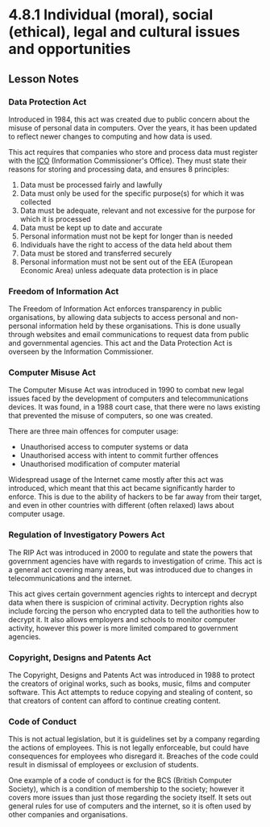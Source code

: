 # 4.8.1 Individual (moral), social (ethical), legal and cultural issues and opportunities

## Lesson Notes

### Data Protection Act
Introduced in 1984, this act was created due to public concern about the misuse of personal data in computers. Over the years, it has been updated to reflect newer changes to computing and how data is used.

This act requires that companies who store and process data must register with the [ICO](https://ico.org.uk/) (Information Commissioner's Office). They must state their reasons for storing and processing data, and ensures 8 principles:

1. Data must be processed fairly and lawfully
2. Data must only be used for the specific purpose(s) for which it was collected
3. Data must be adequate, relevant and not excessive for the purpose for which it is processed
4. Data must be kept up to date and accurate
5. Personal information must not be kept for longer than is needed
6. Individuals have the right to access of the data held about them
7. Data must be stored and transferred securely
8. Personal information must not be sent out of the EEA (European Economic Area) unless adequate data protection is in place

### Freedom of Information Act
The Freedom of Information Act enforces transparency in public organisations, by allowing data subjects to access personal and non-personal information held by these organisations. This is done usually through websites and email communications to request data from public and governmental agencies. This act and the Data Protection Act is overseen by the Information Commissioner.

### Computer Misuse Act
The Computer Misuse Act was introduced in 1990 to combat new legal issues faced by the development of computers and telecommunications devices. It was found, in a 1988 court case, that there were no laws existing that prevented the misuse of computers, so one was created.

There are three main offences for computer usage:

- Unauthorised access to computer systems or data
- Unauthorised access with intent to commit further offences
- Unauthorised modification of computer material

Widespread usage of the Internet came mostly after this act was introduced, which meant that this act became significantly harder to enforce. This is due to the ability of hackers to be far away from their target, and even in other countries with different (often relaxed) laws about computer usage.

### Regulation of Investigatory Powers Act
The RIP Act was introduced in 2000 to regulate and state the powers that government agencies have with regards to investigation of crime. This act is a general act covering many areas, but was introduced due to changes in telecommunications and the internet.

This act gives certain government agencies rights to intercept and decrypt data when there is suspicion of criminal activity. Decryption rights also include forcing the person who encrypted data to tell the authorities how to decrypt it.  It also allows employers and schools to monitor computer activity, however this power is more limited compared to government agencies.

### Copyright, Designs and Patents Act
The Copyright, Designs and Patents Act was introduced in 1988 to protect the creators of original works, such as books, music, films and computer software. This Act attempts to reduce copying and stealing of content, so that creators of content can afford to continue creating content.

### Code of Conduct
This is not actual legislation, but it is guidelines set by a company regarding the actions of employees. This is not legally enforceable, but could have consequences for employees who disregard it. Breaches of the code could result in dismissal of employees or exclusion of students.

One example of a code of conduct is for the BCS (British Computer Society), which is a condition of membership to the society; however it covers more issues than just those regarding the society itself. It sets out general rules for use of computers and the internet, so it is often used by other companies and organisations.